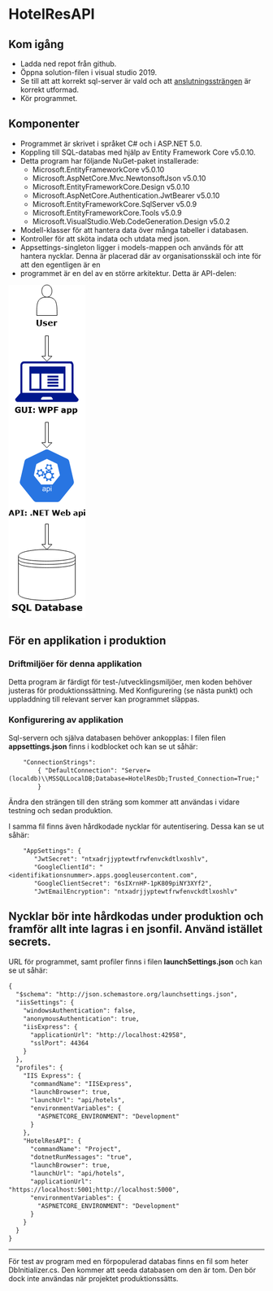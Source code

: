 # HotelResAPI



## Kom igång

- Ladda ned repot från github.
- Öppna solution-filen i visual studio 2019.
- Se till att att korrekt sql-server är vald och att [anslutningssträngen](#Konfigurering-av-applikation) är korrekt utformad.
- Kör programmet.


## Komponenter
- Programmet är skrivet i språket C# och i ASP.NET 5.0.  
- Koppling till SQL-databas med hjälp av Entity Framework Core v5.0.10.
- Detta program har följande NuGet-paket installerade:
  - Microsoft.EntityFrameworkCore v5.0.10
  - Microsoft.AspNetCore.Mvc.NewtonsoftJson v5.0.10
  - Microsoft.EntityFrameworkCore.Design v5.0.10
  - Microsoft.AspNetCore.Authentication.JwtBearer v5.0.10
  - Microsoft.EntityFrameworkCore.SqlServer v5.0.9
  - Microsoft.EntityFrameworkCore.Tools v5.0.9
  - Microsoft.VisualStudio.Web.CodeGeneration.Design v5.0.2
- Modell-klasser för att hantera data över många tabeller i databasen.
- Kontroller för att sköta indata och utdata med json.
- Appsettings-singleton ligger i models-mappen och används för att hantera nycklar. Denna är placerad där av organisationsskäl och inte för att den egentligen är en
- programmet är en del av en större arkitektur. Detta är API-delen:

![Arkitektur](CompleteArchitecture.png)

##  För en applikation i produktion

 

### Driftmiljöer för denna applikation

Detta program är färdigt för test-/utvecklingsmiljöer, men koden behöver justeras för produktionssättning. Med Konfigurering (se nästa punkt) och uppladdning till relevant server kan programmet släppas.

### Konfigurering av applikation

Sql-servern och själva databasen behöver ankopplas: I filen filen **appsettings.json** finns i kodblocket och kan se ut såhär:
```
    "ConnectionStrings": 
        { "DefaultConnection": "Server=(localdb)\\MSSQLLocalDB;Database=HotelResDb;Trusted_Connection=True;"
        }
```
 Ändra den strängen till den sträng som kommer att användas i vidare testning och sedan produktion. 
 
 I samma fil finns även hårdkodade nycklar för autentisering. Dessa kan se ut såhär:
 ```
     "AppSettings": {
        "JwtSecret": "ntxadrjjyptewtfrwfenvckdtlxoshlv",
        "GoogleClientId": "<identifikationsnummer>.apps.googleusercontent.com",
        "GoogleClientSecret": "6sIXrnHP-1pK809piNY3XYf2",
        "JwtEmailEncryption": "ntxadrjjyptewtfrwfenvckdtlxoshlv"
 ```
Nycklar bör inte hårdkodas under produktion och framför allt inte lagras i en jsonfil. Använd istället secrets.
---

URL för programmet, samt profiler finns i filen **launchSettings.json** och kan se ut såhär:
```
{
  "$schema": "http://json.schemastore.org/launchsettings.json",
  "iisSettings": {
    "windowsAuthentication": false,
    "anonymousAuthentication": true,
    "iisExpress": {
      "applicationUrl": "http://localhost:42958",
      "sslPort": 44364
    }
  },
  "profiles": {
    "IIS Express": {
      "commandName": "IISExpress",
      "launchBrowser": true,
      "launchUrl": "api/hotels",
      "environmentVariables": {
        "ASPNETCORE_ENVIRONMENT": "Development"
      }
    },
    "HotelResAPI": {
      "commandName": "Project",
      "dotnetRunMessages": "true",
      "launchBrowser": true,
      "launchUrl": "api/hotels",
      "applicationUrl": "https://localhost:5001;http://localhost:5000",
      "environmentVariables": {
        "ASPNETCORE_ENVIRONMENT": "Development"
      }
    }
  }
}

```

---
För test av program med en förpopulerad databas finns en fil som heter DbInitializer.cs. Den kommer att seeda databasen om den är tom. Den bör dock inte användas när projektet produktionssätts.

    
